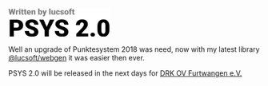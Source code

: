 <img src="https://raw.githubusercontent.com/lucsoft/psys/master/psys.png" width="40%">

Well an upgrade of Punktesystem 2018 was need, now with my latest library [@lucsoft/webgen](https://github.com/lucsoft/webgen) it was easier then ever.

PSYS 2.0 will be released in the next days for [DRK OV Furtwangen e.V.](https://drk-furtwangen.de/)
